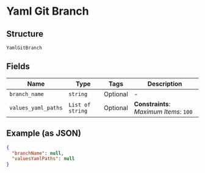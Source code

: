 
# Yaml Git Branch

## Structure

`YamlGitBranch`

## Fields

| Name | Type | Tags | Description |
|  --- | --- | --- | --- |
| `branch_name` | `string` | Optional | - |
| `values_yaml_paths` | `List of string` | Optional | **Constraints**: *Maximum Items*: `100` |

## Example (as JSON)

```json
{
  "branchName": null,
  "valuesYamlPaths": null
}
```

